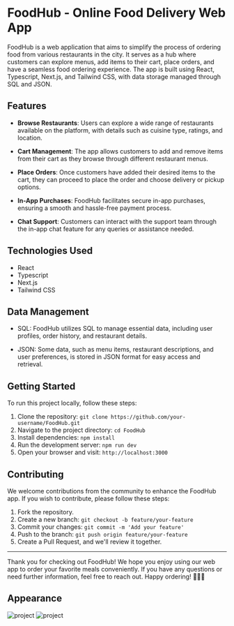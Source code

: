 # FoodHub - Online Food Delivery Web App

FoodHub is a web application that aims to simplify the process of ordering food from various restaurants in the city. It serves as a hub where customers can explore menus, add items to their cart, place orders, and have a seamless food ordering experience. The app is built using React, Typescript, Next.js, and Tailwind CSS, with data storage managed through SQL and JSON.

## Features

- **Browse Restaurants**: Users can explore a wide range of restaurants available on the platform, with details such as cuisine type, ratings, and location.

- **Cart Management**: The app allows customers to add and remove items from their cart as they browse through different restaurant menus.

- **Place Orders**: Once customers have added their desired items to the cart, they can proceed to place the order and choose delivery or pickup options.

- **In-App Purchases**: FoodHub facilitates secure in-app purchases, ensuring a smooth and hassle-free payment process.

- **Chat Support**: Customers can interact with the support team through the in-app chat feature for any queries or assistance needed.

## Technologies Used

- React
- Typescript
- Next.js
- Tailwind CSS

## Data Management

- SQL: FoodHub utilizes SQL to manage essential data, including user profiles, order history, and restaurant details.

- JSON: Some data, such as menu items, restaurant descriptions, and user preferences, is stored in JSON format for easy access and retrieval.

## Getting Started

To run this project locally, follow these steps:

1. Clone the repository: `git clone https://github.com/your-username/FoodHub.git`
2. Navigate to the project directory: `cd FoodHub`
3. Install dependencies: `npm install`
4. Run the development server: `npm run dev`
5. Open your browser and visit: `http://localhost:3000`

## Contributing

We welcome contributions from the community to enhance the FoodHub app. If you wish to contribute, please follow these steps:

1. Fork the repository.
2. Create a new branch: `git checkout -b feature/your-feature`
3. Commit your changes: `git commit -m 'Add your feature'`
4. Push to the branch: `git push origin feature/your-feature`
5. Create a Pull Request, and we'll review it together.


---

Thank you for checking out FoodHub! We hope you enjoy using our web app to order your favorite meals conveniently. If you have any questions or need further information, feel free to reach out. Happy ordering! 🍔🍕🍣

## Appearance
![project](https://github.com/Victorhtf/Food-Company/assets/126508458/5a049d49-b1b0-49c4-82b2-088e5733d99e)
![project](https://github.com/Victorhtf/Food-Company/assets/126508458/8ed9572f-d76d-4cf6-9701-b4dbeb113f6b)

